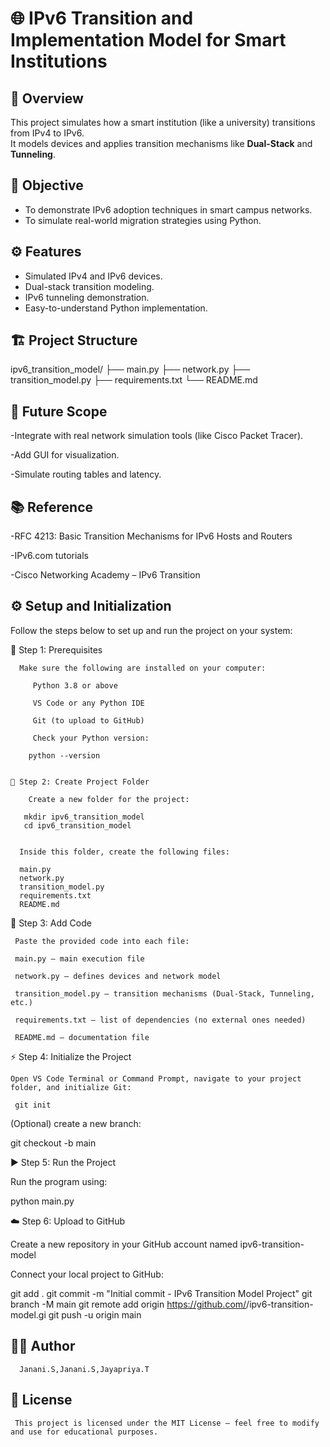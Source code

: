 # 🌐 IPv6 Transition and Implementation Model for Smart Institutions

## 📘 Overview
This project simulates how a smart institution (like a university) transitions from IPv4 to IPv6.  
It models devices and applies transition mechanisms like **Dual-Stack** and **Tunneling**.

## 🧠 Objective
- To demonstrate IPv6 adoption techniques in smart campus networks.
- To simulate real-world migration strategies using Python.

## ⚙️ Features
- Simulated IPv4 and IPv6 devices.
- Dual-stack transition modeling.
- IPv6 tunneling demonstration.
- Easy-to-understand Python implementation.

## 🏗️ Project Structure
ipv6_transition_model/
├── main.py
├── network.py
├── transition_model.py
├── requirements.txt
└── README.md
## 🔮 Future Scope

  -Integrate with real network simulation tools (like Cisco Packet Tracer).

  -Add GUI for visualization.

  -Simulate routing tables and latency.

## 📚 Reference

   -RFC 4213: Basic Transition Mechanisms for IPv6 Hosts and Routers

   -IPv6.com tutorials

   -Cisco Networking Academy – IPv6 Transition
## ⚙️ Setup and Initialization

Follow the steps below to set up and run the project on your system:

   🧩 Step 1: Prerequisites

      Make sure the following are installed on your computer:

         Python 3.8 or above

         VS Code or any Python IDE

         Git (to upload to GitHub)

         Check your Python version:

        python --version


    📁 Step 2: Create Project Folder

        Create a new folder for the project:

       mkdir ipv6_transition_model
       cd ipv6_transition_model


      Inside this folder, create the following files:

      main.py
      network.py
      transition_model.py
      requirements.txt
      README.md

  🧠 Step 3: Add Code

     Paste the provided code into each file:

     main.py – main execution file

     network.py – defines devices and network model

     transition_model.py – transition mechanisms (Dual-Stack, Tunneling, etc.)

     requirements.txt – list of dependencies (no external ones needed)

     README.md – documentation file

 ⚡ Step 4: Initialize the Project

    Open VS Code Terminal or Command Prompt, navigate to your project folder, and initialize Git:

     git init


   (Optional) create a new branch:

   git checkout -b main

 ▶️ Step 5: Run the Project

   Run the program using:

  python main.py

☁️ Step 6: Upload to GitHub

  Create a new repository in your GitHub account named
  ipv6-transition-model

  Connect your local project to GitHub:

  git add .
  git commit -m "Initial commit - IPv6 Transition Model Project"
  git branch -M main
  git remote add origin https://github.com/<your-username>/ipv6-transition-model.gi
  git push -u origin main
## 👨‍💻 Author
      Janani.S,Janani.S,Jayapriya.T
## 📜 License
     This project is licensed under the MIT License — feel free to modify and use for educational purposes.



